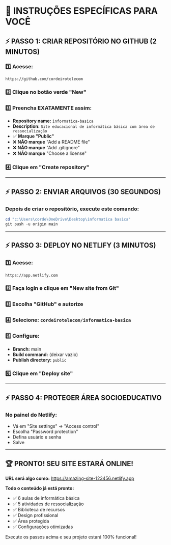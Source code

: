 # 🚀 INSTRUÇÕES ESPECÍFICAS PARA VOCÊ

## ⚡ PASSO 1: CRIAR REPOSITÓRIO NO GITHUB (2 MINUTOS)

### 1️⃣ Acesse:
```
https://github.com/cordeirotelecom
```

### 2️⃣ Clique no botão verde "New"

### 3️⃣ Preencha EXATAMENTE assim:
- **Repository name:** `informatica-basica`
- **Description:** `Site educacional de informática básica com área de ressocialização`
- ✅ **Marque "Public"**
- ❌ **NÃO marque** "Add a README file" 
- ❌ **NÃO marque** "Add .gitignore"
- ❌ **NÃO marque** "Choose a license"

### 4️⃣ Clique em "Create repository"

---

## ⚡ PASSO 2: ENVIAR ARQUIVOS (30 SEGUNDOS)

### Depois de criar o repositório, execute este comando:

```powershell
cd "c:\Users\corde\OneDrive\Desktop\informatica basica"
git push -u origin main
```

---

## ⚡ PASSO 3: DEPLOY NO NETLIFY (3 MINUTOS)

### 1️⃣ Acesse:
```
https://app.netlify.com
```

### 2️⃣ Faça login e clique em "New site from Git"

### 3️⃣ Escolha "GitHub" e autorize

### 4️⃣ Selecione: `cordeirotelecom/informatica-basica`

### 5️⃣ Configure:
- **Branch:** main
- **Build command:** (deixar vazio)
- **Publish directory:** `public`

### 6️⃣ Clique em "Deploy site"

---

## ⚡ PASSO 4: PROTEGER ÁREA SOCIOEDUCATIVO

### No painel do Netlify:
- Vá em "Site settings" → "Access control"
- Escolha "Password protection" 
- Defina usuário e senha
- Salve

---

## 🏆 PRONTO! SEU SITE ESTARÁ ONLINE!

**URL será algo como:** https://amazing-site-123456.netlify.app

**Todo o conteúdo já está pronto:**
- ✅ 6 aulas de informática básica
- ✅ 5 atividades de ressocialização
- ✅ Biblioteca de recursos
- ✅ Design profissional
- ✅ Área protegida
- ✅ Configurações otimizadas

Execute os passos acima e seu projeto estará 100% funcional!
